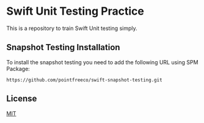 # Swift Unit Testing Practice
This is a repository to train Swift Unit testing simply.

## Snapshot Testing Installation

To install the snapshot testing you need to add the following URL using SPM Package:

```
https://github.com/pointfreeco/swift-snapshot-testing.git
```

## License

[MIT](https://choosealicense.com/licenses/mit/)

